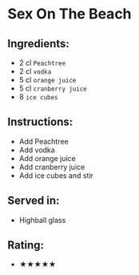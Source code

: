 # Sex On The Beach

## Ingredients:
- 2 cl `Peachtree` <!-- - 3 cl `Peachtree` -->
- 2 cl `vodka` <!-- - 3 cl `vodka` -->
- 5 cl `orange juice` <!-- - 6 cl `orange juice` -->
- 5 cl `cranberry juice` <!-- - 6 cl `cranberry juice` -->
- 8 `ice cubes`

## Instructions:
- Add Peachtree
- Add vodka
- Add orange juice
- Add cranberry juice
- Add ice cubes and stir

## Served in:
- Highball glass

## Rating:
- ★★★★★